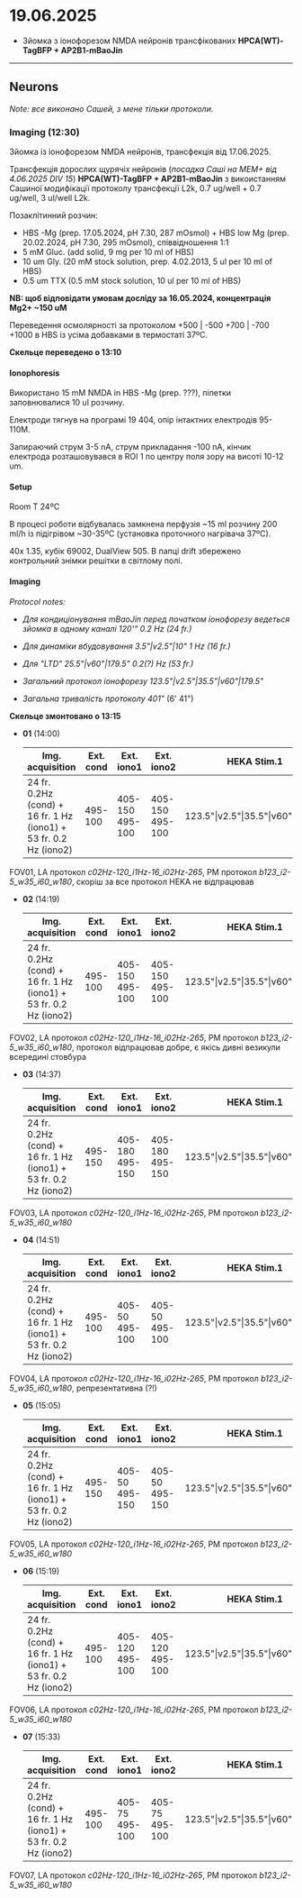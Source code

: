 19.06.2025
=========
- Зйомка з іонофорезом NMDA нейронів трансфікованих __HPCA(WT)-TagBFP + AP2B1-mBaoJin__

---

## Neurons

_Note: все виконано Сашей, з мене тільки протоколи._

### Imaging (12:30)
Зйомка із іонофорезом NMDA нейронів, трансфекція від 17.06.2025.

Трансфекція дорослих щурячіх нейронів (_посадка Саші на MEM+ від 4.06.2025 DIV 15_)  __HPCA(WT)-TagBFP + AP2B1-mBaoJin__ з викоистанням Сашиної модифікації протоколу трансфекції L2k, 0.7 ug/well + 0.7 ug/well, 3 ul/well L2k.

Позаклітинний розчин:

- HBS -Mg (prep. 17.05.2024, pH 7.30,  287 mOsmol) + HBS low Mg (prep. 20.02.2024, pH 7.30,  295 mOsmol), співвідношення 1:1
- 5 mM Gluc. (add solid, 9 mg per 10 ml of HBS)
- 10 um Gly. (20 mM stock solution, prep. 4.02.2013, 5 ul per 10 ml of HBS)
- 0.5 um TTX (0.5 mM stock solution, 10 ul per 10 ml of HBS)

__NB: щоб відповідати умовам досліду за 16.05.2024, концентрація Mg2+ ~150 uM__

Переведення осмолярності за протоколом +500 | -500 +700 | -700 +1000 в HBS із усіма добавками в термостаті 37ºC.

__Cкельце переведено о 13:10__

#### Ionophoresis

Використано 15 mM NMDA in HBS -Mg (prep. ???), піпетки заповнювалися 10 ul розчину.

Електроди тягнув на програмі 19 404, опір інтактних електродів 95-110M.

Запираючий струм 3-5 nA, струм прикладання -100 nA, кінчик електрода розташовувався в ROI 1 по центру поля зору на висоті 10-12 um.

#### Setup
Room T 24ºC

В процесі роботи відбувалась замкнена перфузія ~15 ml розчину 200 ml/h із підігрівом ~30-35ºC (установка проточного нагрівача 37ºC).

40x 1.35,  кубік 69002, DualView 505. В папці drift збережено контрольний знімки решітки в світлому полі.

#### Imaging

_Protocol notes:_

-  _Для кондиціонування mBaoJin перед початком іонофорезу ведеться зйомка в одному каналі 120'" 0.2 Hz (24 fr.)_

- _Для динаміки вбудовування 3.5"|v2.5"|10" 1 Hz (16 fr.)_

-  _Для "LTD"  25.5"|v60"|179.5" 0.2(?) Hz (53 fr.)_

-  _Загальний протокол іонофорезу 123.5"|v2.5"|35.5"|v60"|179.5"_

-  _Загальна тривалість протоколу 401"_ (6' 41")



__Скельце змонтовано о 13:15__



- __01__ (14:00)

  | Img. acquisition                                             | Ext. cond  | Ext. iono1 | Ext. iono2 | HEKA Stim.1      | Setup |
  | ------------------------------------------------------------ | -------------- | --------------- | ---------------- | ----- | ----- |
  | 24 fr. 0.2Hz (cond) + 16 fr. 1 Hz (iono1) + 53 fr. 0.2 Hz (iono2) | 495-100 | 405-150  495-100 | 405-150  495-100 | 123.5"\|v2.5"\|35.5"\|v60"\|179.5" | R 118M |

FOV01, LA протокол _c02Hz-120_i1Hz-16_i02Hz-265_, PM протокол _b123_i2-5_w35_i60_w180_, скоріш за все протокол HEKA не відпрацював

- __02__ (14:19)

  | Img. acquisition                                             | Ext. cond  | Ext. iono1 | Ext. iono2 | HEKA Stim.1      | Setup |
  | ------------------------------------------------------------ | -------------- | --------------- | ---------------- | ----- | ----- |
  | 24 fr. 0.2Hz (cond) + 16 fr. 1 Hz (iono1) + 53 fr. 0.2 Hz (iono2) | 495-100 | 405-150  495-100 | 405-150  495-100 | 123.5"\|v2.5"\|35.5"\|v60"\|179.5" | R 125M |

FOV02, LA протокол _c02Hz-120_i1Hz-16_i02Hz-265_, PM протокол _b123_i2-5_w35_i60_w180_, протокол відпрацював добре, є якісь дивні везикули всередині стовбура

- __03__ (14:37)

  | Img. acquisition                                             | Ext. cond  | Ext. iono1 | Ext. iono2 | HEKA Stim.1      | Setup |
  | ------------------------------------------------------------ | -------------- | --------------- | ---------------- | ----- | ----- |
  | 24 fr. 0.2Hz (cond) + 16 fr. 1 Hz (iono1) + 53 fr. 0.2 Hz (iono2) | 495-150 | 405-180  495-150 | 405-180  495-150 | 123.5"\|v2.5"\|35.5"\|v60"\|179.5" | R 160M |

FOV03, LA протокол _c02Hz-120_i1Hz-16_i02Hz-265_, PM протокол _b123_i2-5_w35_i60_w180_

- __04__ (14:51)

  | Img. acquisition                                             | Ext. cond  | Ext. iono1 | Ext. iono2 | HEKA Stim.1      | Setup |
  | ------------------------------------------------------------ | -------------- | --------------- | ---------------- | ----- | ----- |
  | 24 fr. 0.2Hz (cond) + 16 fr. 1 Hz (iono1) + 53 fr. 0.2 Hz (iono2) | 495-100 | 405-50  495-100 | 405-50  495-100 | 123.5"\|v2.5"\|35.5"\|v60"\|179.5" | R 187M |

FOV04, LA протокол _c02Hz-120_i1Hz-16_i02Hz-265_, PM протокол _b123_i2-5_w35_i60_w180_, репрезентативна (?!)

- __05__ (15:05)

  | Img. acquisition                                             | Ext. cond  | Ext. iono1 | Ext. iono2 | HEKA Stim.1      | Setup |
  | ------------------------------------------------------------ | -------------- | --------------- | ---------------- | ----- | ----- |
  | 24 fr. 0.2Hz (cond) + 16 fr. 1 Hz (iono1) + 53 fr. 0.2 Hz (iono2) | 495-150 | 405-50  495-150 | 405-50  495-150 | 123.5"\|v2.5"\|35.5"\|v60"\|179.5" | R 175M |

FOV05, LA протокол _c02Hz-120_i1Hz-16_i02Hz-265_, PM протокол _b123_i2-5_w35_i60_w180_

- __06__ (15:19)

  | Img. acquisition                                             | Ext. cond | Ext. iono1       | Ext. iono2       | HEKA Stim.1                        | Setup  |
  | ------------------------------------------------------------ | --------- | ---------------- | ---------------- | ---------------------------------- | ------ |
  | 24 fr. 0.2Hz (cond) + 16 fr. 1 Hz (iono1) + 53 fr. 0.2 Hz (iono2) | 495-100   | 405-120  495-100 | 405-120  495-100 | 123.5"\|v2.5"\|35.5"\|v60"\|179.5" | R 177M |

FOV06, LA протокол _c02Hz-120_i1Hz-16_i02Hz-265_, PM протокол _b123_i2-5_w35_i60_w180_

- __07__ (15:33)

  | Img. acquisition                                             | Ext. cond | Ext. iono1      | Ext. iono2      | HEKA Stim.1                        | Setup  |
  | ------------------------------------------------------------ | --------- | --------------- | --------------- | ---------------------------------- | ------ |
  | 24 fr. 0.2Hz (cond) + 16 fr. 1 Hz (iono1) + 53 fr. 0.2 Hz (iono2) | 495-100   | 405-75  495-100 | 405-75  495-100 | 123.5"\|v2.5"\|35.5"\|v60"\|179.5" | R 195M |

FOV07, LA протокол _c02Hz-120_i1Hz-16_i02Hz-265_, PM протокол _b123_i2-5_w35_i60_w180_